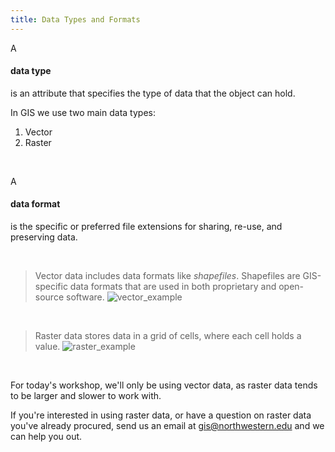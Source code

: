 ```yaml
---
title: Data Types and Formats
---
```

<html>
  
A <h4> data type </h4> is an attribute that specifies the type of data that the object can hold. 

In GIS we use two main data types:
1) Vector  
2) Raster 

<br>

A <h4> data format </h4> is the specific or preferred file extensions for sharing, re-use, and preserving data. </html>

<br>

> Vector data includes data formats like *shapefiles*. Shapefiles are GIS-specific data formats that are used in both proprietary and open-source software. 
> ![vector_example](/arcgis-online/_posts/vector_examples.png)

<br>

> Raster data stores data in a grid of cells, where each cell holds a value. 
> ![raster_example](/arcgis-online/_posts/raster_examples.png)

<br>

<html>
  
For today's workshop, we'll only be using vector data, as raster data tends to be larger and slower to work with. 

If you're interested in using raster data, or have a question on raster data you've already procured, send us an email at <a href="mailto:gis@northwestern.edu?subject=GIS support"> gis@northwestern.edu </a> and we can help you out. 
</html>
